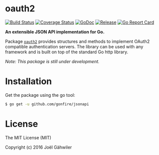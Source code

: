 # oauth2

[![Build Status](https://travis-ci.org/gonfire/oauth2.svg?branch=master)](https://travis-ci.org/gonfire/oauth2)
[![Coverage Status](https://coveralls.io/repos/github/gonfire/oauth2/badge.svg?branch=master)](https://coveralls.io/github/gonfire/oauth2?branch=master)
[![GoDoc](https://godoc.org/github.com/gonfire/oauth2?status.svg)](http://godoc.org/github.com/gonfire/oauth2)
[![Release](https://img.shields.io/github/release/gonfire/oauth2.svg)](https://github.com/gonfire/oauth2/releases)
[![Go Report Card](https://goreportcard.com/badge/github.com/gonfire/oauth2)](http://goreportcard.com/report/gonfire/oauth2)

**An extensible JSON API implementation for Go.**

Package [`oauth2`](http://godoc.org/github.com/gonfire/oauth2) provides structures and methods to implement OAuth2 compatible authentication servers. The library can be used with any framework and is built on top of the standard Go http library.

_Note: This package is still under development._

# Installation

Get the package using the go tool:

```bash
$ go get -u github.com/gonfire/jsonapi
```

# License

The MIT License (MIT)

Copyright (c) 2016 Joël Gähwiler

